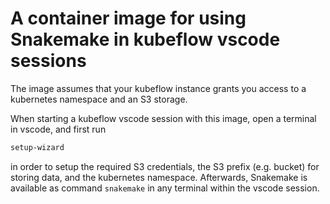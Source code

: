 # A container image for using Snakemake in kubeflow vscode sessions

The image assumes that your kubeflow instance grants you access to a kubernetes namespace and an S3 storage.

When starting a kubeflow vscode session with this image, open a terminal in vscode, and first run

```bash
setup-wizard
```

in order to setup the required S3 credentials, the S3 prefix (e.g. bucket) for storing data, and the kubernetes namespace.
Afterwards, Snakemake is available as command `snakemake` in any terminal within the vscode session.
